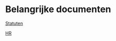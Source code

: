 ---
---

# Belangrijke documenten

[Statuten](/assets/doc/Statuten-Studentenpartij-LIEF.pdf)

[HR](/assets/doc/210205_Huishoudelijk_Reglement.pdf)
